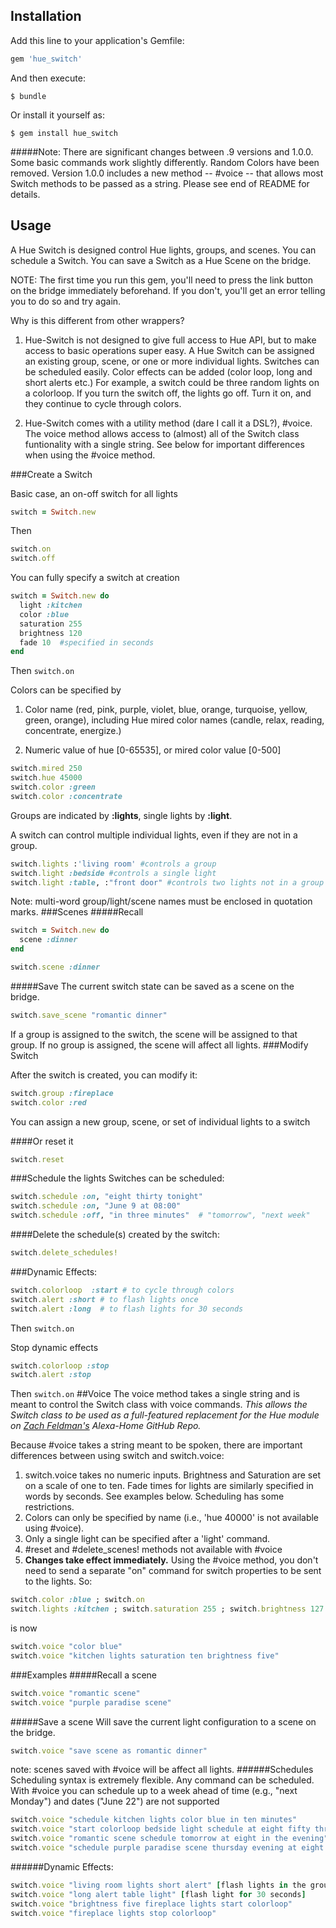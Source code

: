 
## Installation
Add this line to your application's Gemfile:
```ruby
gem 'hue_switch'
```
And then execute:

    $ bundle

Or install it yourself as:

    $ gem install hue_switch
    
#####Note: There are significant changes between .9 versions and 1.0.0. Some basic commands work slightly differently. Random Colors have been removed. Version 1.0.0 includes a new method -- #voice -- that allows most Switch methods to be passed as a string. Please see end of README for details.

## Usage
A Hue Switch is designed control Hue lights, groups, and scenes. You can schedule a Switch. You can save a Switch as a Hue Scene on the bridge.

NOTE: The first time you run this gem, you'll need to press the link button on the bridge immediately beforehand. If you don't, you'll get an error telling you to do so and try again.

Why is this different from other wrappers?  

1. Hue-Switch is not designed to give full access to Hue API, but to make access to basic operations super easy. A Hue Switch can be assigned an existing group, scene, or one or more individual lights. Switches can be scheduled easily. Color effects can be added (color loop, long and short alerts etc.) For example, a switch could be three random lights on a colorloop. If you turn the switch off, the lights go off. Turn it on, and they continue to cycle through colors.

2. Hue-Switch comes with a utility method (dare I call it a DSL?), #voice. The voice method allows access to (almost) all of the Switch class funtionality with a single string. See below for important differences when using the #voice method.

###Create a Switch

Basic case, an on-off switch for all lights
```ruby
switch = Switch.new
```

Then
```ruby
switch.on
switch.off
```
You can fully specify a switch at creation

```ruby
switch = Switch.new do
  light :kitchen
  color :blue
  saturation 255
  brightness 120
  fade 10  #specified in seconds
end
```
Then `switch.on`

Colors can be specified by

1. Color name (red, pink, purple, violet, blue, orange, turquoise, yellow, green, orange), including Hue mired color names (candle, relax, reading, concentrate, energize.)

2. Numeric value of hue [0-65535], or mired color value [0-500]

```ruby
switch.mired 250
switch.hue 45000
switch.color :green
switch.color :concentrate
```

Groups are indicated by **:lights**, single lights by **:light**.

A switch can control multiple individual lights, even if they are not in a group.

```ruby
switch.lights :'living room' #controls a group
switch.light :bedside #controls a single light
switch.light :table, :"front door" #controls two lights not in a group together.
```
Note: multi-word group/light/scene names must be enclosed in quotation marks.
###Scenes
#####Recall
```ruby
switch = Switch.new do
  scene :dinner
end

switch.scene :dinner
```
#####Save
The current switch state can be saved as a scene on the bridge.
```ruby
switch.save_scene "romantic dinner"
```
If a group is assigned to the switch, the scene will be assigned to that group. If no group is assigned, the scene will affect all lights.
###Modify Switch

After the switch is created, you can modify it:
```ruby
switch.group :fireplace
switch.color :red
```
You can assign a new group, scene, or set of individual lights to a switch

####Or reset it
```ruby
switch.reset
```
###Schedule the lights
Switches can be scheduled:

```ruby
switch.schedule :on, "eight thirty tonight"
switch.schedule :on, "June 9 at 08:00"
switch.schedule :off, "in three minutes"  # "tomorrow", "next week"
```

####Delete the schedule(s) created by the switch:

```ruby
switch.delete_schedules!
```
###Dynamic Effects:
```ruby
switch.colorloop  :start # to cycle through colors
switch.alert :short # to flash lights once
switch.alert :long  # to flash lights for 30 seconds
```
Then `switch.on`

Stop dynamic effects
```ruby
switch.colorloop :stop
switch.alert :stop
```
Then `switch.on`
##Voice
The voice method takes a single string and is meant to control the Switch class with voice commands. *This allows the Switch class to be used as a full-featured replacement for the Hue module on [Zach Feldman's](https://github.com/zachfeldman/alexa-home) Alexa-Home GitHub Repo.*

Because #voice takes a string meant to be spoken, there are important differences between using switch and switch.voice:

1. switch.voice takes no numeric inputs. Brightness and Saturation are set on a scale of one to ten. Fade times for lights are similarly specified in words by seconds. See examples below. Scheduling has some restrictions.
2. Colors can only be specified by name (i.e., 'hue 40000' is not available using #voice).
3. Only a single light can be specified after a 'light' command.
4. \#reset and #delete_scenes! methods not available with #voice
5. **Changes take effect immediately.** Using the #voice method, you don't need to send a separate "on" command for switch properties to be sent to the lights. So:

```ruby
switch.color :blue ; switch.on
switch.lights :kitchen ; switch.saturation 255 ; switch.brightness 127 ; switch.on
```
is now
```ruby
switch.voice "color blue"
switch.voice "kitchen lights saturation ten brightness five"
```
###Examples
#####Recall a scene
```ruby
switch.voice "romantic scene"
switch.voice "purple paradise scene"
```
#####Save a scene
Will save the current light configuration to a scene on the bridge.
```ruby
switch.voice "save scene as romantic dinner"
```
note: scenes saved with \#voice will be affect all lights.
######Schedules
Scheduling syntax is extremely flexible. Any command can be scheduled. With \#voice you can schedule up to a week ahead of time (e.g., "next Monday") and dates ("June 22") are not supported
```ruby
switch.voice "schedule kitchen lights color blue in ten minutes"
switch.voice "start colorloop bedside light schedule at eight fifty three next Friday"
switch.voice "romantic scene schedule tomorrow at eight in the evening"
switch.voice "schedule purple paradise scene thursday evening at eight forty five"
```
######Dynamic Effects:
```ruby
switch.voice "living room lights short alert" [flash lights in the group once]
switch.voice "long alert table light" [flash light for 30 seconds]
switch.voice "brightness five fireplace lights start colorloop"
switch.voice "fireplace lights stop colorloop"
```







